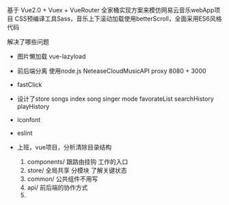 基于 Vue2.0 + Vuex + VueRouter 全家桶实现方案来模仿网易云音乐webApp项目
CSS预编译工具Sass，音乐上下滚动加载使用betterScroll，全面采用ES6风格代码

 解决了哪些问题
- 图片懒加载 vue-lazyload
- 前后端分离
    使用node.js NeteaseCloudMusicAPI proxy
    8080  + 3000
- fastClick 
- 设计了store
    songs index song singer mode favorateList
    searchHistory playHistory
- iconfont
- eslint

- 上班，vue项目，分析清除目录结构
    1. components/ 跟路由挂钩
        工作的入口
    2. store/ 全局共享 分模块 了解关键状态
    3. common/ 公共组件不用写
    4. api/ 前后端的协作方式
    5. 
